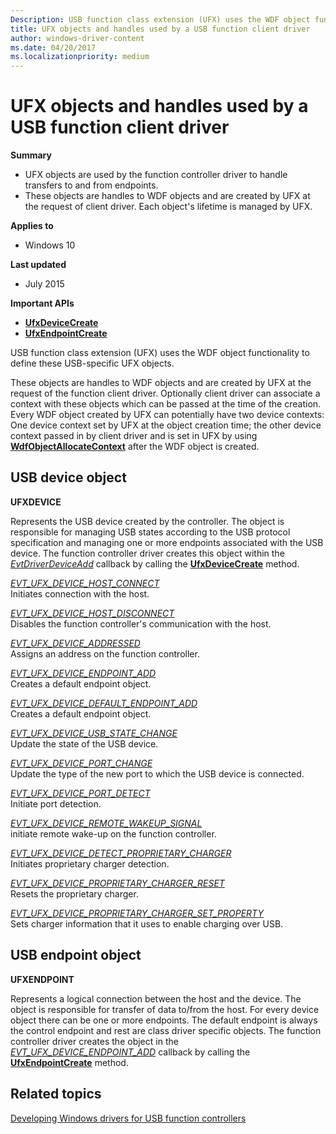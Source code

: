 ```yaml
---
Description: USB function class extension (UFX) uses the WDF object functionality to define these USB-specific UFX objects.
title: UFX objects and handles used by a USB function client driver
author: windows-driver-content
ms.date: 04/20/2017
ms.localizationpriority: medium
---
```


# UFX objects and handles used by a USB function client driver


**Summary**

-   UFX objects are used by the function controller driver to handle transfers to and from endpoints.
-   These objects are handles to WDF objects and are created by UFX at the request of client driver. Each object's lifetime is managed by UFX.

**Applies to**

-   Windows 10

**Last updated**

-   July 2015

**Important APIs**

-   [**UfxDeviceCreate**](https://msdn.microsoft.com/library/windows/hardware/mt187951)
-   [**UfxEndpointCreate**](https://msdn.microsoft.com/library/windows/hardware/mt187965)

USB function class extension (UFX) uses the WDF object functionality to define these USB-specific UFX objects.

These objects are handles to WDF objects and are created by UFX at the request of the function client driver. Optionally client driver can associate a context with these objects which can be passed at the time of the creation. Every WDF object created by UFX can potentially have two device contexts: One device context set by UFX at the object creation time; the other device context passed in by client driver and is set in UFX by using [**WdfObjectAllocateContext**](https://msdn.microsoft.com/library/windows/hardware/ff548723) after the WDF object is created.

## USB device object


**UFXDEVICE**

Represents the USB device created by the controller. The object is responsible for managing USB states according to the USB protocol specification and managing one or more endpoints associated with the USB device. The function controller driver creates this object within the [*EvtDriverDeviceAdd*](https://msdn.microsoft.com/library/windows/hardware/ff541693) callback by calling the [**UfxDeviceCreate**](https://msdn.microsoft.com/library/windows/hardware/mt187951) method.

[*EVT\_UFX\_DEVICE\_HOST\_CONNECT*](https://msdn.microsoft.com/library/windows/hardware/mt187852)  
Initiates connection with the host.

[*EVT\_UFX\_DEVICE\_HOST\_DISCONNECT*](https://msdn.microsoft.com/library/windows/hardware/mt187853)  
Disables the function controller's communication with the host.

[*EVT\_UFX\_DEVICE\_ADDRESSED*](https://msdn.microsoft.com/library/windows/hardware/mt187847)  
Assigns an address on the function controller.

[*EVT\_UFX\_DEVICE\_ENDPOINT\_ADD*](https://msdn.microsoft.com/library/windows/hardware/mt187851)  
Creates a default endpoint object.

[*EVT\_UFX\_DEVICE\_DEFAULT\_ENDPOINT\_ADD*](https://msdn.microsoft.com/library/windows/hardware/mt187849)  
Creates a default endpoint object.

[*EVT\_UFX\_DEVICE\_USB\_STATE\_CHANGE*](https://msdn.microsoft.com/library/windows/hardware/mt187863)  
Update the state of the USB device.

[*EVT\_UFX\_DEVICE\_PORT\_CHANGE*](https://msdn.microsoft.com/library/windows/hardware/mt187854)  
Update the type of the new port to which the USB device is connected.

[*EVT\_UFX\_DEVICE\_PORT\_DETECT*](https://msdn.microsoft.com/library/windows/hardware/mt187855)  
Initiate port detection.

[*EVT\_UFX\_DEVICE\_REMOTE\_WAKEUP\_SIGNAL*](https://msdn.microsoft.com/library/windows/hardware/mt187859)  
initiate remote wake-up on the function controller.

[*EVT\_UFX\_DEVICE\_DETECT\_PROPRIETARY\_CHARGER*](https://msdn.microsoft.com/library/windows/hardware/mt187850)  
Initiates proprietary charger detection.

[*EVT\_UFX\_DEVICE\_PROPRIETARY\_CHARGER\_RESET*](https://msdn.microsoft.com/library/windows/hardware/mt187857)  
Resets the proprietary charger.

[*EVT\_UFX\_DEVICE\_PROPRIETARY\_CHARGER\_SET\_PROPERTY*](https://msdn.microsoft.com/library/windows/hardware/mt187858)  
Sets charger information that it uses to enable charging over USB.

## USB endpoint object


**UFXENDPOINT**

Represents a logical connection between the host and the device. The object is responsible for transfer of data to/from the host. For every device object there can be one or more endpoints. The default endpoint is always the control endpoint and rest are class driver specific objects. The function controller driver creates the object in the [*EVT\_UFX\_DEVICE\_ENDPOINT\_ADD*](https://msdn.microsoft.com/library/windows/hardware/mt187851) callback by calling the [**UfxEndpointCreate**](https://msdn.microsoft.com/library/windows/hardware/mt187965) method.

## Related topics
[Developing Windows drivers for USB function controllers](developing-windows-drivers-for-usb-function-controllers.md)  



